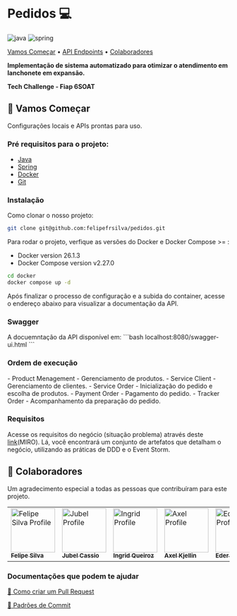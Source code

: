 
[JAVA_BADGE]:https://img.shields.io/badge/java-%23ED8B00.svg?style=for-the-badge&logo=openjdk&logoColor=white
[SPRING_BADGE]: https://img.shields.io/badge/spring-%236DB33F.svg?style=for-the-badge&logo=spring&logoColor=white

<h1 center="center" style="font-weight: bold;">Pedidos 💻</h1>

![java][JAVA_BADGE]
![spring][SPRING_BADGE]

<p center="center">
 <a href="#started">Vamos Começar</a> • 
  <a href="#routes">API Endpoints</a> •
 <a href="#colab">Colaboradores</a>
</p>

<p center="center">
  <b>Implementação de sistema automatizado para otimizar o atendimento em lanchonete em expansão.</b>
</p>

<b>Tech Challenge - Fiap 6SOAT</b>

<h2 id="started">🚀 Vamos Começar</h2>

Configurações locais e APIs prontas para uso.

<h3>Pré requisitos para o projeto:</h3>

- [Java](https://github.com/)
- [Spring](https://github.com/)
- [Docker](https://github.com/)
- [Git](https://github.com)

<h3>Instalação</h3>

Como clonar o nosso projeto:

```bash
git clone git@github.com:felipefrsilva/pedidos.git
```

Para rodar o projeto, verfique as versões do Docker e Docker Compose >= :
- Docker version 26.1.3
- Docker Compose version v2.27.0


```bash
cd docker
docker compose up -d
```
Após finalizar o processo de configuração e a subida do container, acesse o endereço abaixo para visualizar a documentação da API.
<h3>Swagger</h3>
A docuemntação da API disponível em:
```bash
localhost:8080/swagger-ui.html
```

<h3>Ordem de execução</h3>
- Product Menagement - Gerenciamento de produtos.
- Service Client - Gerenciamento de clientes.
- Service Order - Inicialização do pedido e escolha de produtos.
- Payment Order - Pagamento do pedido.
- Tracker Order - Acompanhamento da preparação do pedido.

<h3>Requisitos</h3>
Acesse os requisitos do negócio (situação problema) através deste <a href="https://miro.com/app/board/uXjVMK9tIRA=/?share_link_id=369503759541">link</a>(MIRO).
Lá, você encontrará um conjunto de artefatos que detalham o negócio, utilizando as práticas de DDD e o Event Storm.

<h2 id="colab">🤝 Colaboradores</h2>

Um agradecimento especial a todas as pessoas que contribuíram para este projeto.

<table>
  <tr>
    <td center="center">
      <a href="#">
        <img  src="https://avatars.githubusercontent.com/u/85134851?v=4" width="100px; " alt="Felipe Silva Profile"/><br>
        <sub>
          <b>Felipe Silva</b>
        </sub>
      </a>
    </td>
    <td center="center">
      <a href="#">
        <img src="https://avatars.githubusercontent.com/u/12815292?v=4" width="100px;" alt="Jubel Profile"/><br>
        <sub>
          <b>Jubel Cassio</b>
        </sub>
      </a>
    </td>
    <td center="center">
      <a href="#">
        <img src="https://avatars.githubusercontent.com/u/77970318?v=4" width="100px;" alt="Ingrid Profile"/><br>
        <sub>
          <b>Ingrid Queiroz</b>
        </sub>
      </a>
    </td>
   <td center="center">
      <a href="#">
        <img src="https://avatars.githubusercontent.com/u/128048923?v=4" width="100px;" alt="Axel Profile"/><br>
        <sub>
          <b>Axel Kjellin</b>
        </sub>
      </a>
    </td>
    <td center="center">
      <a href="#">
        <img src="https://avatars.githubusercontent.com/u/15820028?v=4" width="100px;" alt="Eder Profile"/><br>
        <sub>
          <b>Eder Brito</b>
        </sub>
      </a>
    </td>
  </tr>
</table>

<h3>Documentações que podem te ajudar</h3>

[📝 Como criar um Pull Request](https://www.atlassian.com/br/git/tutorials/making-a-pull-request)

[💾 Padrões de Commit](https://gist.github.com/joshbuchea/6f47e86d2510bce28f8e7f42ae84c716)